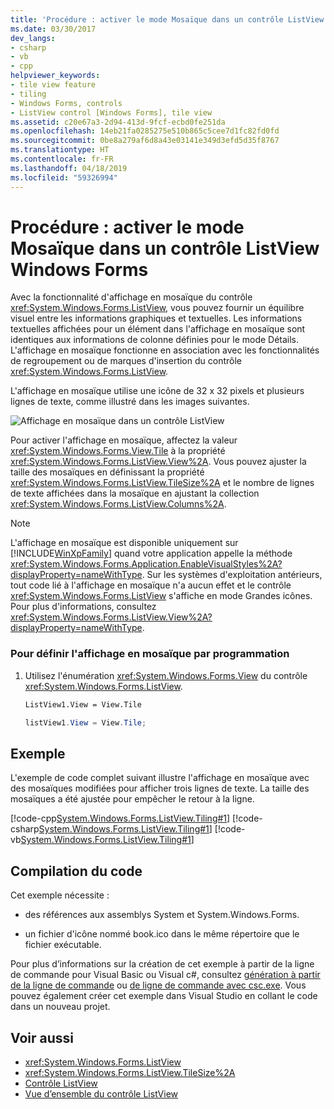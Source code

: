 ```yaml
---
title: 'Procédure : activer le mode Mosaïque dans un contrôle ListView Windows Forms'
ms.date: 03/30/2017
dev_langs:
- csharp
- vb
- cpp
helpviewer_keywords:
- tile view feature
- tiling
- Windows Forms, controls
- ListView control [Windows Forms], tile view
ms.assetid: c20e67a3-2d94-413d-9fcf-ecbd0fe251da
ms.openlocfilehash: 14eb21fa0285275e510b865c5cee7d1fc82fd0fd
ms.sourcegitcommit: 0be8a279af6d8a43e03141e349d3efd5d35f8767
ms.translationtype: HT
ms.contentlocale: fr-FR
ms.lasthandoff: 04/18/2019
ms.locfileid: "59326994"
---
```

# <a name="how-to-enable-tile-view-in-a-windows-forms-listview-control"></a>Procédure : activer le mode Mosaïque dans un contrôle ListView Windows Forms
Avec la fonctionnalité d'affichage en mosaïque du contrôle <xref:System.Windows.Forms.ListView>, vous pouvez fournir un équilibre visuel entre les informations graphiques et textuelles. Les informations textuelles affichées pour un élément dans l'affichage en mosaïque sont identiques aux informations de colonne définies pour le mode Détails. L'affichage en mosaïque fonctionne en association avec les fonctionnalités de regroupement ou de marques d'insertion du contrôle <xref:System.Windows.Forms.ListView>.  
  
 L'affichage en mosaïque utilise une icône de 32 x 32 pixels et plusieurs lignes de texte, comme illustré dans les images suivantes.  
  
 ![Affichage en mosaïque dans un contrôle ListView](./media/how-to-enable-tile-view-in-a-windows-forms-listview-control/tile-view-in-listview-control.gif "vignette vue icônes et du texte")  
 
 Pour activer l'affichage en mosaïque, affectez la valeur <xref:System.Windows.Forms.View.Tile> à la propriété <xref:System.Windows.Forms.ListView.View%2A>. Vous pouvez ajuster la taille des mosaïques en définissant la propriété <xref:System.Windows.Forms.ListView.TileSize%2A> et le nombre de lignes de texte affichées dans la mosaïque en ajustant la collection <xref:System.Windows.Forms.ListView.Columns%2A>.  
  
> [!NOTE]
>  L'affichage en mosaïque est disponible uniquement sur [!INCLUDE[WinXpFamily](../../../../includes/winxpfamily-md.md)] quand votre application appelle la méthode <xref:System.Windows.Forms.Application.EnableVisualStyles%2A?displayProperty=nameWithType>. Sur les systèmes d'exploitation antérieurs, tout code lié à l'affichage en mosaïque n'a aucun effet et le contrôle <xref:System.Windows.Forms.ListView> s'affiche en mode Grandes icônes. Pour plus d'informations, consultez <xref:System.Windows.Forms.ListView.View%2A?displayProperty=nameWithType>.  
  
### <a name="to-set-tile-view-programmatically"></a>Pour définir l'affichage en mosaïque par programmation  
  
1. Utilisez l'énumération <xref:System.Windows.Forms.View> du contrôle <xref:System.Windows.Forms.ListView>.  
  
    ```vb  
    ListView1.View = View.Tile  
    ```  
  
    ```csharp  
    listView1.View = View.Tile;  
    ```  
  
## <a name="example"></a>Exemple  
 L'exemple de code complet suivant illustre l'affichage en mosaïque avec des mosaïques modifiées pour afficher trois lignes de texte. La taille des mosaïques a été ajustée pour empêcher le retour à la ligne.  
  
 [!code-cpp[System.Windows.Forms.ListView.Tiling#1](~/samples/snippets/cpp/VS_Snippets_Winforms/System.Windows.Forms.ListView.Tiling/CPP/listviewtilingexample.cpp#1)]
 [!code-csharp[System.Windows.Forms.ListView.Tiling#1](~/samples/snippets/csharp/VS_Snippets_Winforms/System.Windows.Forms.ListView.Tiling/CS/listviewtilingexample.cs#1)]
 [!code-vb[System.Windows.Forms.ListView.Tiling#1](~/samples/snippets/visualbasic/VS_Snippets_Winforms/System.Windows.Forms.ListView.Tiling/VB/listviewtilingexample.vb#1)]  
  
## <a name="compiling-the-code"></a>Compilation du code  
 Cet exemple nécessite :  
  
-   des références aux assemblys System et System.Windows.Forms.  
  
-   un fichier d'icône nommé book.ico dans le même répertoire que le fichier exécutable.  
  
 Pour plus d’informations sur la création de cet exemple à partir de la ligne de commande pour Visual Basic ou Visual c#, consultez [génération à partir de la ligne de commande](../../../visual-basic/reference/command-line-compiler/building-from-the-command-line.md) ou [de ligne de commande avec csc.exe](../../../csharp/language-reference/compiler-options/command-line-building-with-csc-exe.md). Vous pouvez également créer cet exemple dans Visual Studio en collant le code dans un nouveau projet.  
  
## <a name="see-also"></a>Voir aussi

- <xref:System.Windows.Forms.ListView>
- <xref:System.Windows.Forms.ListView.TileSize%2A>
- [Contrôle ListView](listview-control-windows-forms.md)
- [Vue d’ensemble du contrôle ListView](listview-control-overview-windows-forms.md)

